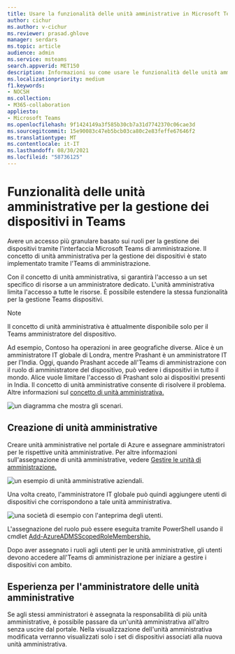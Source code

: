 ```yaml
---
title: Usare la funzionalità delle unità amministrative in Microsoft Teams
author: cichur
ms.author: v-cichur
ms.reviewer: prasad.ghlove
manager: serdars
ms.topic: article
audience: admin
ms.service: msteams
search.appverid: MET150
description: Informazioni su come usare le funzionalità delle unità amministrative in Microsoft Teams
ms.localizationpriority: medium
f1.keywords:
- NOCSH
ms.collection:
- M365-collaboration
appliesto:
- Microsoft Teams
ms.openlocfilehash: 9f1424149a3f585b30cb7a31d7742370c06cae3d
ms.sourcegitcommit: 15e90083c47eb5bcb03ca80c2e83feffe67646f2
ms.translationtype: MT
ms.contentlocale: it-IT
ms.lasthandoff: 08/30/2021
ms.locfileid: "58736125"
---
```

# <a name="administrative-unit-functionality-for-device-management-in-teams"></a>Funzionalità delle unità amministrative per la gestione dei dispositivi in Teams

Avere un accesso più granulare basato sui ruoli per la gestione dei dispositivi tramite l'interfaccia Microsoft Teams di amministrazione. Il concetto di unità amministrativa per la gestione dei dispositivi è stato implementato tramite l'Teams di amministrazione.

Con il concetto di unità amministrativa, si garantirà l'accesso a un set specifico di risorse a un amministratore dedicato. L'unità amministrativa limita l'accesso a tutte le risorse. È possibile estendere la stessa funzionalità per la gestione Teams dispositivi.

> [!NOTE]
> Il concetto di unità amministrativa è attualmente disponibile solo per il Teams amministratore del dispositivo.

Ad esempio, Contoso ha operazioni in aree geografiche diverse. Alice è un amministratore IT globale di Londra, mentre Prashant è un amministratore IT per l'India. Oggi, quando Prashant accede all'Teams di amministrazione con il ruolo di amministratore del dispositivo, può vedere i dispositivi in tutto il mondo. Alice vuole limitare l'accesso di Prashant solo ai dispositivi presenti in India. Il concetto di unità amministrative consente di risolvere il problema. Altre informazioni sul [concetto di unità amministrativa.](/azure/active-directory/roles/administrative-units)

![un diagramma che mostra gli scenari.](media/au-diagram.png)

## <a name="creation-of-administrative-units"></a>Creazione di unità amministrative

Creare unità amministrative nel portale di Azure e assegnare amministratori per le rispettive unità amministrative. Per altre informazioni sull'assegnazione di unità amministrative, vedere [Gestire le unità di amministrazione.](/azure/active-directory/roles/admin-units-manage)

![un esempio di unità amministrative aziendali.](media/au-example.png)

Una volta creato, l'amministratore IT globale può quindi aggiungere utenti di dispositivi che corrispondono a tale unità amministrativa.

![una società di esempio con l'anteprima degli utenti.](media/au-example2.png)

L'assegnazione del ruolo può essere eseguita tramite PowerShell usando il cmdlet [Add-AzureADMSScopedRoleMembership.](/powershell/module/azuread/add-azureadmsscopedrolemembership?view=azureadps-2.0)

Dopo aver assegnato i ruoli agli utenti per le unità amministrative, gli utenti devono accedere all'Teams di amministrazione per iniziare a gestire i dispositivi con ambito.

## <a name="experience-for-administrative-unit-admin"></a>Esperienza per l'amministratore delle unità amministrative

Se agli stessi amministratori è assegnata la responsabilità di più unità amministrative, è possibile passare da un'unità amministrativa all'altro senza uscire dal portale. Nella visualizzazione dell'unità amministrativa modificata verranno visualizzati solo i set di dispositivi associati alla nuova unità amministrativa.
